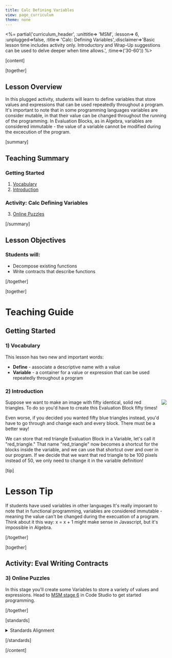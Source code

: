 ```yaml
---
title: Calc Defining Variables
view: page_curriculum
theme: none
---
```



<%= partial('curriculum_header', :unittitle=> 'MSM', :lesson=> 6, :unplugged=>false, :title=> 'Calc: Defining Variables',:disclaimer=>'Basic lesson time includes activity only. Introductory and Wrap-Up suggestions can be used to delve deeper when time allows.', :time=>('30-60')) %>

[content]

[together]

## Lesson Overview

In this plugged activity, students will learn to define variables that store values and expressions that can be used repeatedly throughout a program. It's important to note that in some programming languages variables are consider mutable, in that their value can be changed throughout the running of the programming. In Evaluation Blocks, as in Algebra, variables are considered immutable - the value of a variable cannot be modified during the excecution of the program.

[summary]

## Teaching Summary
### **Getting Started**
 
1) [Vocabulary](#Vocab)<br/>
2) [Introduction](#GetStarted)  

### **Activity: Calc Defining Variables**  

3) [Online Puzzles](#Activity1)

[/summary]

## Lesson Objectives 
### Students will:

- Decompose existing functions
- Write contracts that describe functions

[/together]

[together]

# Teaching Guide

## Getting Started


### <a name="Vocab"></a> 1) Vocabulary
This lesson has two new and important words:<br/>

- **Define** - associate a descriptive name with a value
- **Variable** - a container for a value or expression that can be used repeatedly throughout a program

### <a name="GetStarted"></a> 2) Introduction

<img src="tri50SolidRed.png" style="float:right; padding-left: 20px; max-width: 50%;"/>
Suppose we want to make an image with fifty identical, solid red triangles. To do so you'd have to create this Evaluation Block fifty times!

Even worse, if you decided you wanted fifty blue triangles instead, you'd have to go through and change each and every block. There must be a better way!

We can store that red triangle Evaluation Block in a Variable, let's call it "red_triangle." That name "red_triangle" now becomes a shortcut for the blocks inside the variable, and we can use that shortcut over and over in our program. If we decide that we want that red triangle to be 100 pixels instead of 50, we only need to change it in the variable definition!

[tip]

# Lesson Tip
 If students have used variables in other languages
It's really imporant to note that in functional programming, variables are considered immutable - meaning the value can't be changed during the execuation of a program. Think about it this way: x = x + 1 might make sense in Javascript, but it's impossible in Algebra.

[/together]

[together]

## Activity: Eval Writing Contracts
### <a name="Activity1"></a> 3) Online Puzzles

In this stage you'll create some Variables to store a variety of values and expressions. Head to [MSM stage 6](http://studio.code.org/s/msm/stage/6/puzzle/1) in Code Studio to get started programming.

[/together]


[standards]

<details>
<summary>Standards Alignment</summary>

### Common Core Mathematical Practices
 
- 1. Make sense of problems and persevere in solving them.
- 2. Reason abstractly and quantitatively.
- 3. Construct viable arguments and critique the reasoning of others.
- 4. Model with mathematics.
- 5. Use appropriate tools strategically.
- 6. Attend to precision.
- 7. Look for and make use of structure.
- 8. Look for and express regularity in repeated reasoning.

### Common Core Math Standards

- 6.NS.5-8: The student performs operations with negative numbers, works with the number line and coordinate plane, order and absolute value of numbers, and solves real-world problems with rational numbers.
- 7.EE.3-4: The student uses numerical and algebraic expressions and equations to solve real-life and mathematical problems.
- A-SSE.1-2: The student interprets the structure of expressions to solve problems in context.
- F-BF.1-2: The student models a relationship between two quantities by building a function.
- F-IF.1-3: The student uses function notation to describe, evaluate, and interpret functions in terms of domain and range.
- F-IF.4-6: The student interprets the behavior of functions that arise in applications in terms of the context.

</details>

[/standards]

[/content]

<link rel="stylesheet" type="text/css" href="../docs/morestyle.css"/>
